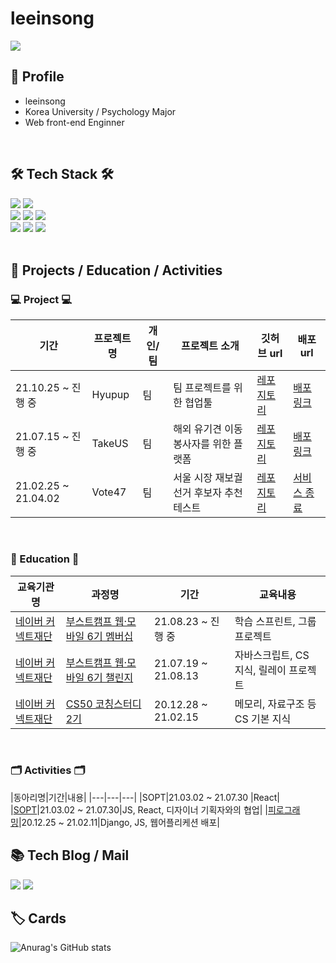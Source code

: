 # leeinsong
 <a href="https://hits.seeyoufarm.com"><img src="https://hits.seeyoufarm.com/api/count/incr/badge.svg?url=https://github.com/ingong/hit-counter&count_bg=%23FFB100&title_bg=%23555555&icon=&icon_color=%23E7E7E7&title=hits&edge_flat=false"/></a>

## 🥑 Profile

* leeinsong
* Korea University / Psychology Major
* Web front-end Enginner
<br/>

## 🛠️ Tech Stack 🛠️

<img src="https://img.shields.io/badge/React-61DAFB?style=flat-square&logo=React&logoColor=white"/></a>
<img src="https://img.shields.io/badge/TypeScript-3776AB?style=flat-square&logo=Typescript&logoColor=white"/></a>
<br>
<img src="https://img.shields.io/badge/JavaScript-f7df1e?style=flat-square&logo=javascript&logoColor=white"/></a>
<img src="https://img.shields.io/badge/HTML5-e34f26?style=flat-square&logo=html5&logoColor=white"/></a>
<img src="https://img.shields.io/badge/CSS3-1572B6?style=flat-square&logo=css3&logoColor=white"/></a>
<br>
<img src="https://img.shields.io/badge/Jest-C21325?style=flat-square&logo=Jest&logoColor=white"/></a>
<img src="https://img.shields.io/badge/Git-F05032?style=flat-square&logo=Git&logoColor=white"/></a>
<img src="https://img.shields.io/badge/Node.js-339933?style=flat-square&logo=Node.js&logoColor=white"/></a>
<br> 
<br>

## 🚎 Projects / Education / Activities

<h3> 💻 Project 💻 </h3>

|기간|프로젝트명|개인/팀|프로젝트 소개|깃허브 url|배포 url|
|---|---|---|---|---|---|
|21.10.25 ~ 진행 중|Hyupup|팀|팀 프로젝트를 위한 협업툴 |<a href="https://github.com/boostcampwm-2021/WEB23-HyupUp">레포지토리</a>|<a href="https://hyupup.ml/">배포링크</a>|
|21.07.15 ~ 진행 중|TakeUS|팀|해외 유기견 이동 봉사자를 위한 플랫폼|<a href="https://github.com/TAKE-US/TAKEUS-FRONT">레포지토리</a>|<a href="https://take--us.web.app/">배포링크</a>|
|21.02.25 ~ 21.04.02|Vote47|팀|서울 시장 재보궐 선거 후보자 추천 테스트|<a href="https://github.com/vote47-Developer/vote47">레포지토리</a>|<a href="">서비스 종료</a>|

<br>

<h3> 📓 Education 📓 </h3>

|교육기관명|과정명|기간|교육내용|
|---|---|---|---|
|<a href="https://www.connect.or.kr/">네이버 커넥트재단</a>|<a href="https://boostcamp.connect.or.kr/program_wm.html">부스트캠프 웹·모바일 6기 멤버십</a>|21.08.23 ~ 진행 중|학습 스프린트, 그룹 프로젝트|
|<a href="https://www.connect.or.kr/">네이버 커넥트재단</a>|<a href="https://boostcamp.connect.or.kr/program_wm.html">부스트캠프 웹·모바일 6기 챌린지</a>|21.07.19 ~ 21.08.13|자바스크립트, CS 지식, 릴레이 프로젝트|
|<a href="https://www.connect.or.kr/">네이버 커넥트재단</a>|<a href="https://www.boostcourse.org/study-cs50-2nd/">CS50 코칭스터디 2기 </a>|20.12.28 ~ 21.02.15|메모리, 자료구조 등 CS 기본 지식|

<br>

<h3> 🗂️ Activities 🗂️ </h3>
|동아리명|기간|내용|
|---|---|---|
|SOPT|21.03.02 ~ 21.07.30 |React|
|<a href="http://sopt.org/wp/">SOPT</a>|21.03.02 ~ 21.07.30|JS, React, 디자이너 기획자와의 협업|
|<a href="https://pirogramming.com/">피로그래밍</a>|20.12.25 ~ 21.02.11|Django, JS, 웹어플리케션 배포|

<br>

## 📚 Tech Blog / Mail
  <a href="https://ingong.github.io/"><img src="https://img.shields.io/badge/Tech%20Blog-11B48A?style=flat-square&logo=Vimeo&logoColor=white&link=https://shinhyogeun.tistory.com/"/></a>
  <a href="mailto:insong1216@gmail.com"><img src="https://img.shields.io/badge/Gmail-d14836?style=flat-square&logo=Gmail&logoColor=white&link=tls1gy2rms3@gmail.com"/></a>

## 🏷️ Cards
![Anurag's GitHub stats](https://github-readme-stats.vercel.app/api?username=ingong&count_private=true&show_icons=true&theme=buefy)
